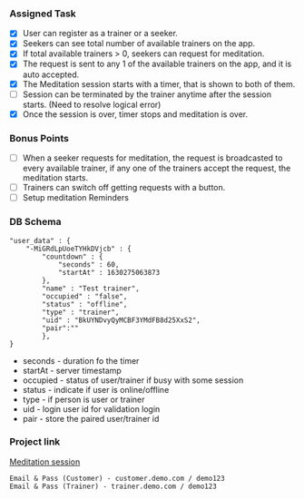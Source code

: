 ### Assigned Task
- [x] User can register as a trainer or a seeker.
- [x] Seekers can see total number of available trainers on the app.
- [x] If total available trainers > 0, seekers can request for meditation.
- [x] The request is sent to any 1 of the available trainers on the app, and it is auto accepted.
- [x] The Meditation session starts with a timer, that is shown to both of them.
- [ ] Session can be terminated by the trainer anytime after the session starts.
    (Need to resolve logical error)
- [x] Once the session is over, timer stops and meditation is over.

### Bonus Points
- [ ] When a seeker requests for meditation, the request is broadcasted to every available trainer, if any one of the trainers accept the request, the meditation starts.
- [ ] Trainers can switch off getting requests with a button.
- [ ] Setup meditation Reminders

### DB Schema
```
"user_data" : {
    "-MiGRdLpUoeTYHkDVjcb" : {
        "countdown" : {
            "seconds" : 60,
            "startAt" : 1630275063873
        },
        "name" : "Test trainer",
        "occupied" : "false",
        "status" : "offline",
        "type" : "trainer",
        "uid" : "BkUYNDvyQyMCBF3YMdFB8d25XxS2",
        "pair":""
        },
}
```

- seconds - duration fo the timer
- startAt - server timestamp
- occupied - status of user/trainer if busy with some session
- status - indicate if user is online/offline
- type - if person is user or trainer 
- uid - login user id for validation login
- pair - store the paired user/trainer id

### Project link
[Meditation session](https://zen-edison-a38f20.netlify.app/)

```
Email & Pass (Customer) - customer.demo.com / demo123
Email & Pass (Trainer) - trainer.demo.com / demo123

```
